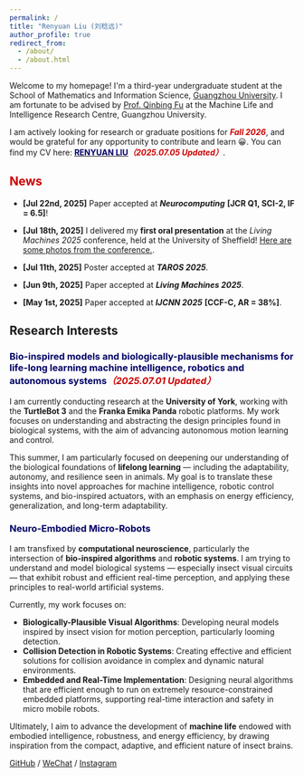 ```yaml
---
permalink: /
title: "Renyuan Liu (刘稔远)"
author_profile: true
redirect_from: 
  - /about/
  - /about.html
---
```


Welcome to my homepage! I'm a third-year undergraduate student at the School of Mathematics and Information Science, [Guangzhou University](https://english.gzhu.edu.cn/). I am fortunate to be advised by [Prof. Qinbing Fu](https://scholar.google.com/citations?hl=zh-CN&user=YIte1M8AAAAJ) at the Machine Life and Intelligence Research Centre, Guangzhou University.

I am actively looking for research or graduate positions for ***<font color = '#CC0000'>Fall 2026</font>***, and would be grateful for any opportunity to contribute and learn 😀. You can find my CV here: [**<font color = '#000066'>RENYUAN LIU</font>**](../assets/CV_RenyuanLiu.pdf)***<font color = '#CC0000'>（2025.07.05 Updated）</font>***.


## <font color = '#CC0000'>News</font>

* **[Jul 22nd, 2025]** Paper accepted at ***Neurocomputing*** **[JCR Q1, SCI-2, IF = 6.5]**!
  
* **[Jul 18th, 2025]** I delivered my **first oral presentation** at the *Living Machines 2025* conference, held at the University of Sheffield! [Here are some photos from the conference.](https://ryannnice.github.io/assets/LivingMachines.pdf).

* **[Jul 11th, 2025]** Poster accepted at ***TAROS 2025***.

* **[Jun 9th, 2025]** Paper accepted at ***Living Machines 2025***.
  
* **[May 1st, 2025]** Paper accepted at ***IJCNN 2025*** **[CCF-C, AR = 38%]**.



## Research Interests

### <font color = '#000066'>Bio-inspired models and biologically-plausible mechanisms for life-long learning machine intelligence, robotics and autonomous systems</font>***<font color = '#CC0000'>（2025.07.01 Updated）</font>***

I am currently conducting research at the **University of York**, working with the **TurtleBot 3** and the **Franka Emika Panda** robotic platforms. My work focuses on understanding and abstracting the design principles found in biological systems, with the aim of advancing autonomous motion learning and control.

This summer, I am particularly focused on deepening our understanding of the biological foundations of **lifelong learning** — including the adaptability, autonomy, and resilience seen in animals. My goal is to translate these insights into novel approaches for machine intelligence, robotic control systems, and bio-inspired actuators, with an emphasis on energy efficiency, generalization, and long-term adaptability.


### <font color = '#000066'>Neuro-Embodied Micro-Robots</font>

I am transfixed by **computational neuroscience**, particularly the intersection of **bio-inspired algorithms** and **robotic systems**. I am trying to understand and model biological systems — especially insect visual circuits — that exhibit robust and efficient real-time perception, and applying these principles to real-world artificial systems.

Currently, my work focuses on:
- **Biologically-Plausible Visual Algorithms**: Developing neural models inspired by insect vision for motion perception, particularly looming detection.
- **Collision Detection in Robotic Systems**: Creating effective and efficient solutions for collision avoidance in complex and dynamic natural environments.
- **Embedded and Real-Time Implementation**: Designing neural algorithms that are efficient enough to run on extremely resource-constrained embedded platforms, supporting real-time interaction and safety in micro mobile robots.

Ultimately, I aim to advance the development of **machine life** endowed with embodied intelligence, robustness, and energy efficiency, by drawing inspiration from the compact, adaptive, and efficient nature of insect brains.


[GitHub](https://github.com/Ryannnice) / [WeChat](../images/WeChat.png) / [Instagram](https://www.instagram.com/ren_yvan/)
